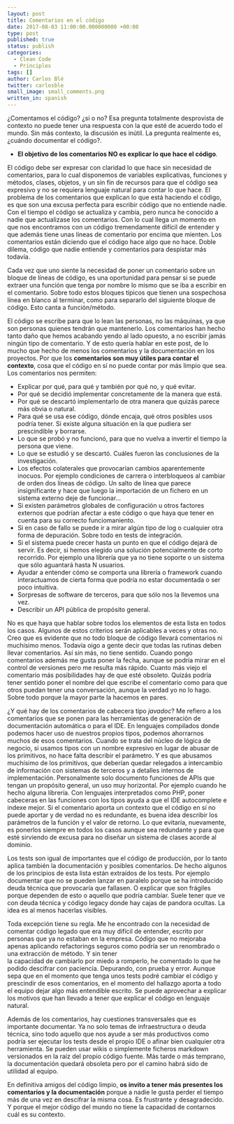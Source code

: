 ```yaml
---
layout: post
title: Comentarios en el código
date: 2017-08-03 11:00:00.000000000 +00:00
type: post
published: true
status: publish
categories:
  - Clean Code
  - Principles
tags: []
author: Carlos Blé
twitter: carlosble
small_image: small_comments.png
written_in: spanish
---
```


¿Comentamos el código? ¿si o no? Esa pregunta totalmente desprovista de
contexto no puede tener una respuesta con la que esté de acuerdo todo 
el mundo. Sin más contexto, la discusión es inútil. La pregunta realmente
es, ¿cuándo documentar el código?. 
 
 * **El objetivo de los comentarios NO es explicar lo que hace el código**.
 
El código debe ser expresar con claridad lo que hace sin necesidad de 
 comentarios, para lo cual disponemos de variables explicativas, funciones
 y métodos, clases, objetos, y un sin fin de recursos para que el código
 sea expresivo y no se requiera lenguaje natural para contar lo que hace. 
 El problema de los comentarios que explican lo que está haciendo 
 el código, es que son una excusa perfecta para escribir
 código que no entiende nadie. Con el tiempo el código se actualiza y 
 cambia, pero nunca he conocido a nadie que actualizase los comentarios.
 Con lo cual llega un momento en que nos encontramos con un código
 tremendamente difícil de entender y que además tiene unas líneas de 
 comentario por encima que mienten. Los comentarios están diciendo que 
 el código hace algo que no hace. Doble dilema, código que nadie entiende
 y comentarios para despistar más todavía.
 
 Cada vez que uno siente la necesidad de poner un comentario sobre un
 bloque de líneas de código, es una oportunidad para pensar si se puede
 extraer una función que tenga por nombre lo mismo que se iba a escribir
 en el comentario. Sobre todo estos bloques típicos que tienen una sospechosa línea en blanco al terminar, como para separarlo del siguiente bloque de código. Esto canta a función/método. 
 
 El código se escribe para que lo lean las personas, no las máquinas, ya
 que son personas quienes tendrán que mantenerlo. Los comentarios han 
 hecho tanto daño que hemos acabando yendo al lado opuesto, a no escribir
 jamás ningún tipo de comentario. Y de esto quería hablar en este post, 
 de lo mucho que hecho de menos los comentarios y la documentación en 
 los proyectos. Por que los **comentarios son muy útiles para contar
 el contexto**, cosa que el código en sí no puede contar por más limpio que sea.
 Los comentarios nos permiten:

- Explicar por qué, para qué y también por qué no, y qué evitar. 
- Por qué se decidió implementar concretamente de la manera que está.
- Por qué se descartó implementarlo de otra manera que quizás parece más obvia o natural.
- Para qué se usa ese código, dónde encaja, qué otros posibles usos podría tener. Si existe alguna situación en la que pudiera ser prescindible y borrarse.
- Lo que se probó y no funcionó, para que no vuelva a invertir el tiempo la persona que viene.
- Lo que se estudió y se descartó. Cuáles fueron las conclusiones de la investigación.
- Los efectos colaterales que provocarían cambios aparentemente inocuos. Por ejemplo condiciones de carrera o interbloqueos al cambiar de orden dos líneas de código. Un salto de línea que parece insignificante y hace
    que luego la importación de un fichero en un sistema externo deje de funcionar...
- Si existen parámetros globales de configuración u otros factores externos que podrían afectar a este código o que haya que tener en cuenta para
    su correcto funciomaniento. 
- Si en caso de fallo se puede ir a mirar algún tipo de log o cualquier otra forma de depuración. Sobre todo en tests de integración.
- Si el sistema puede crecer hasta un punto en que el código dejará de servir. Es decir, si hemos elegido una solución potencialmente de corto recorrido. Por ejemplo una librería que ya no tiene soporte o un sistema que sólo aguantará hasta N usuarios. 
- Ayudar a entender cómo se comporta una librería o framework cuando interactuamos de cierta forma que podría no estar documentada o ser poco intuitiva.
- Sorpresas de software de terceros, para que sólo nos la llevemos una vez.
- Describir un API pública de propósito general.
    
No es que haya que hablar sobre todos los elementos de esta lista en todos los casos. Algunos de estos criterios serán aplicables a veces y otras no. Creo que es evidente
que no todo bloque de código llevará comentarios ni muchísimo menos. Todavía oigo a gente decir que todas las rutinas deben llevar comentarios. Así sin más, no tiene sentido. Cuando pongo comentarios además me gusta poner la fecha, aunque se podría 
mirar en el control de versiones pero me resulta más rápido. Cuanto más viejo el 
comentario más posibilidades hay de que esté obsoleto. Quizás podría tener sentido
poner el nombre del que escribe el comentario como para que otros puedan tener una 
conversación, aunque la verdad yo no lo hago. Sobre todo porque la mayor parte la
hacemos en pares.

¿Y qué hay de los comentarios de cabecera tipo _javadoc_? Me refiero a los comentarios 
que se ponen para las herramientas de generación de documentación automática o para el IDE. En 
lenguajes compilados donde podemos hacer uso de nuestros propios tipos, podemos ahorrarnos muchos de esos comentarios. Cuando se trata del núcleo de
lógica de negocio, si usamos tipos con un nombre expresivo en lugar de abusar de los
primitivos, no hace falta describir el parámetro. Y es que abusamos muchísimo de los primitivos, que deberían quedar relegados a intercambio de información con sistemas
de terceros y a detalles internos de implementación.
Personalmente solo documento funciones
de APIs que tengan un propósito general, un uso muy horizontal. Por ejemplo cuando he 
hecho alguna librería. 
Con lenguajes interpretados como PHP, poner cabeceras en las 
funciones con los tipos ayuda a que el IDE autocomplete e indexe mejor. 
Si el comentario aporta un contexto que el código en sí no puede aportar y de verdad
no es redundante, es buena idea describir los parámetros de la función y el valor 
de retorno. Lo que evitaría, nuevamente, es ponerlos siempre en todos los casos aunque
sea redundante y para que esté sirviendo de excusa para no diseñar un sistema de clases
acorde al dominio.          

Los tests son igual de importantes que el código de producción, por lo tanto aplica también
la documentación y posibles comentarios. De hecho algunos de los principios de esta lista
están extraídos de los tests. Por ejemplo documentar que no se pueden lanzar en paralelo porque
se ha introducido deuda técnica que provocaría que fallasen. O explicar que son frágiles porque
dependen de esto o aquello que podría cambiar. Suele tener que ve con deuda técnica y código
legacy donde hay cajas de pandora ocultas. La idea es al menos hacerlas visibles. 
     
Toda excepción tiene su regla. Me he encontrado con la necesidad de comentar código 
legado que era muy difícil de entender, escrito por personas que ya no estaban 
en la empresa. Código que no mejoraba apenas aplicando refactorings 
seguros como podría ser un renombrado o una extracción de método. Y sin tener  
la capacidad de cambiarlo por miedo a romperlo, he comentado lo que he podido 
descifrar con paciencia. Depurando, con prueba y error. Aunque sepa que en el 
momento que tenga unos tests podré cambiar el código y prescindir de esos 
comentarios, en el momento del hallazgo aporta a todo el equipo dejar algo 
más entendible escrito. Se puede aprovechar a explicar los motivos que han llevado
a tener que explicar el código en lenguaje natural. 

Además de los comentarios, hay cuestiones transversales que es importante documentar. 
Ya no solo temas de infraestructura o deuda técnica, sino todo aquello que nos ayude
a ser más productivos como podría ser ejecutar los tests desde el propio IDE o afinar
bien cualquier otra herramienta. Se pueden usar wikis o simplemente ficheros markdown
versionados en la raíz del propio código fuente. Más tarde o más temprano, la 
documentación quedará obsoleta pero por el camino habrá sido de utilidad al equipo.  
 
En definitiva amigos del código limpio, **os invito a tener más presentes los comentarios
y la documentación** porque a nadie le gusta perder el tiempo más de una vez en descifrar
la misma cosa. Es frustrante y desagradecido. Y porque el mejor código del mundo no tiene 
la capacidad de contarnos cuál es su contexto.  


 
